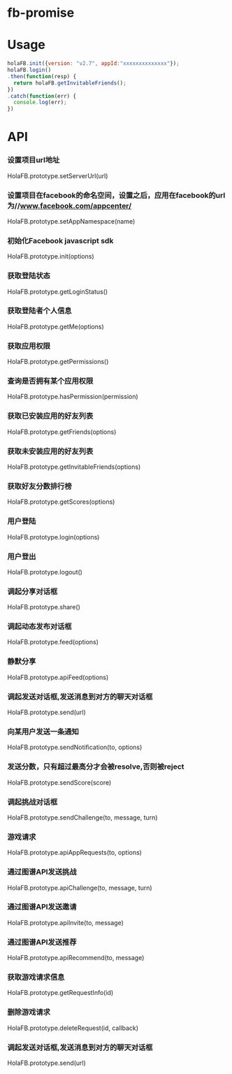 # fb-promise

# Usage
```javascript
holaFB.init({version: "v2.7", appId:"xxxxxxxxxxxxxx"});
holaFB.login()
.then(function(resp) {
  return holaFB.getInvitableFriends();
})
.catch(function(err) {
  console.log(err);
})
```
# API
### 设置项目url地址
HolaFB.prototype.setServerUrl(url)

### 设置项目在facebook的命名空间，设置之后，应用在facebook的url为//www.facebook.com/appcenter/<name>
HolaFB.prototype.setAppNamespace(name)

### 初始化Facebook javascript sdk
HolaFB.prototype.init(options)

### 获取登陆状态
HolaFB.prototype.getLoginStatus()

### 获取登陆者个人信息
HolaFB.prototype.getMe(options)

### 获取应用权限
HolaFB.prototype.getPermissions()

### 查询是否拥有某个应用权限
HolaFB.prototype.hasPermission(permission)

### 获取已安装应用的好友列表
HolaFB.prototype.getFriends(options)

### 获取未安装应用的好友列表
HolaFB.prototype.getInvitableFriends(options)

### 获取好友分数排行榜
HolaFB.prototype.getScores(options)

### 用户登陆
HolaFB.prototype.login(options)

### 用户登出
HolaFB.prototype.logout()

### 调起分享对话框
HolaFB.prototype.share()

### 调起动态发布对话框
HolaFB.prototype.feed(options)

### 静默分享
HolaFB.prototype.apiFeed(options)

### 调起发送对话框,发送消息到对方的聊天对话框
HolaFB.prototype.send(url)

### 向某用户发送一条通知
HolaFB.prototype.sendNotification(to, options)

### 发送分数，只有超过最高分才会被resolve,否则被reject
HolaFB.prototype.sendScore(score)

### 调起挑战对话框
HolaFB.prototype.sendChallenge(to, message, turn)

### 游戏请求
HolaFB.prototype.apiAppRequests(to, options)

### 通过图谱API发送挑战
HolaFB.prototype.apiChallenge(to, message, turn)

### 通过图谱API发送邀请
HolaFB.prototype.apiInvite(to, message)

### 通过图谱API发送推荐
HolaFB.prototype.apiRecommend(to, message)

### 获取游戏请求信息
HolaFB.prototype.getRequestInfo(id) 

### 删除游戏请求
HolaFB.prototype.deleteRequest(id, callback)

### 调起发送对话框,发送消息到对方的聊天对话框
HolaFB.prototype.send(url) 

